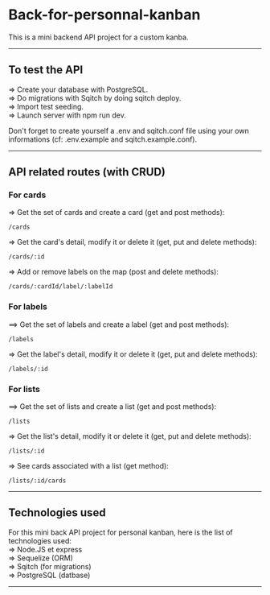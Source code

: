 # Back-for-personnal-kanban
This is a mini backend API project for a custom kanba.

---

## To test the API
=> Create your database with PostgreSQL.  
=> Do migrations with Sqitch by doing sqitch deploy.  
=> Import test seeding.  
=> Launch server with npm run dev.  

Don't forget to create yourself a .env and sqitch.conf file using your own informations (cf: .env.example and sqitch.example.conf).

---

## API related routes (with CRUD)
### For cards
=> Get the set of cards and create a card (get and post methods): 
```
/cards
```

=> Get the card's detail, modify it or delete it (get, put and delete methods):
```
/cards/:id
```

=> Add or remove labels on the map (post and delete methods):
```
/cards/:cardId/label/:labelId
```

### For labels
==> Get the set of labels and create a label (get and post methods): 
```
/labels
``` 

=> Get the label's detail, modify it or delete it (get, put and delete methods):
```
/labels/:id
```

### For lists
==> Get the set of lists and create a list (get and post methods): 
```
/lists
``` 

=> Get the list's detail, modify it or delete it (get, put and delete methods):
```
/lists/:id
```

=> See cards associated with a list (get method):
```
/lists/:id/cards
```

---

## Technologies used
For this mini back API project for personal kanban, here is the list of technologies used:  
=> Node.JS et express  
=> Sequelize (ORM)  
=> Sqitch (for migrations)  
=> PostgreSQL (datbase)  

---
